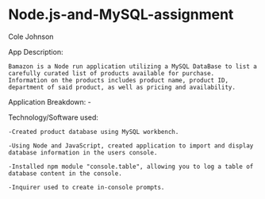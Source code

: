 # Node.js-and-MySQL-assignment
Cole Johnson

App Description:

    Bamazon is a Node run application utilizing a MySQL DataBase to list a carefully curated list of products available for purchase.  Information on the products includes product name, product ID, department of said product, as well as pricing and availability.  


Application Breakdown:
    -

Technology/Software used:

    -Created product database using MySQL workbench.

    -Using Node and JavaScript, created application to import and display database information in the users console.

    -Installed npm module "console.table", allowing you to log a table of database content in the console.

    -Inquirer used to create in-console prompts.